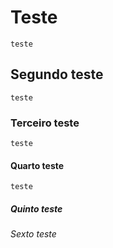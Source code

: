 # Teste
    teste
## Segundo teste
    teste
### Terceiro teste
    teste
#### Quarto teste
    teste
##### Quinto teste
###### Sexto teste